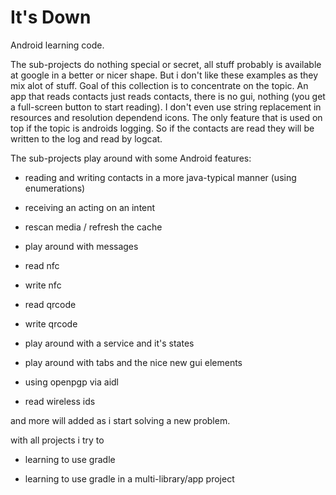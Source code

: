 It's Down
=========

Android learning code.

The sub-projects do nothing special or secret, all stuff probably is available
at google in a better or nicer shape. But i don't like these examples as they
mix alot of stuff. Goal of this collection is to concentrate on the topic. An
app that reads contacts just reads contacts, there is no gui, nothing (you get
a full-screen button to start reading). I don't even use string replacement in
resources and resolution dependend icons. The only feature that is used on top
if the topic is androids logging. So if the contacts are read they will be
written to the log and read by logcat.

The sub-projects play around with some Android features:

 - reading and writing contacts in a more java-typical manner (using enumerations)

 - receiving an acting on an intent

 - rescan media / refresh the cache

 - play around with messages

 - read nfc

 - write nfc

 - read qrcode

 - write qrcode

 - play around with a service and it's states

 - play around with tabs and the nice new gui elements

 - using openpgp via aidl

 - read wireless ids

and more will added as i start solving a new problem.

with all projects i try to

 - learning to use gradle

 - learning to use gradle in a multi-library/app project

